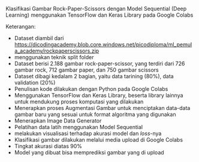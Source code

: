 Klasifikasi Gambar Rock-Paper-Scissors dengan Model Sequential (Deep Learning) menggunakan TensorFlow dan Keras Library pada Google Colabs

Keterangan:

* Dataset diambil dari https://dicodingacademy.blob.core.windows.net/picodiploma/ml_pemula_academy/rockpaperscissors.zip 
* menggunakan teknik split folder
* Dataset berisi 2.188 gambar rock-paper-scissor, yang terdiri dari 726 gambar rock, 712 gambar paper, dan 750 gambar scissors
* Dataset dibagi kedalam 2 bagian, yaitu data tarining (80%), data validation (20%)
* Penulisan kode dilakukan dengan Python pada Google Colabs
* Menggunakan TensorFlow dan Keras Library, beserta library lainnya untuk mendukung proses komputasi yang dilakukan
* Menerapkan proses Augmentasi Gambar untuk menciptakan data-data gambar baru yang sesuai untuk format algoritma yang digunakan
* Menerapkan Image Data Generator
* Pelatihan data latih menggunakan Model Sequential
* melakukan visualisasi terhadap akurasi model dan *loss*-nya
* Klasifikasi gambar dilakukan melalui media upload di Google Colabs
* Tingkat akurasi diatas 90%
* Model yang dibuat bisa memprediksi gambar yang di upload
